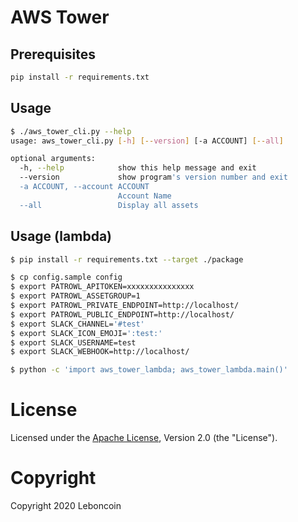 # AWS Tower

## Prerequisites

```bash
pip install -r requirements.txt
```

## Usage

```bash
$ ./aws_tower_cli.py --help
usage: aws_tower_cli.py [-h] [--version] [-a ACCOUNT] [--all]

optional arguments:
  -h, --help            show this help message and exit
  --version             show program's version number and exit
  -a ACCOUNT, --account ACCOUNT
                        Account Name
  --all                 Display all assets
```

## Usage (lambda)

```bash
$ pip install -r requirements.txt --target ./package

$ cp config.sample config
$ export PATROWL_APITOKEN=xxxxxxxxxxxxxxx
$ export PATROWL_ASSETGROUP=1
$ export PATROWL_PRIVATE_ENDPOINT=http://localhost/
$ export PATROWL_PUBLIC_ENDPOINT=http://localhost/
$ export SLACK_CHANNEL='#test'
$ export SLACK_ICON_EMOJI=':test:'
$ export SLACK_USERNAME=test
$ export SLACK_WEBHOOK=http://localhost/

$ python -c 'import aws_tower_lambda; aws_tower_lambda.main()' 
```

# License
Licensed under the [Apache License](https://github.com/leboncoin/aws-tower/blob/master/LICENSE), Version 2.0 (the "License").

# Copyright
Copyright 2020 Leboncoin
